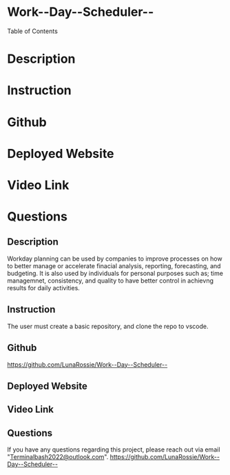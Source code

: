 # Work--Day--Scheduler--

Table of Contents
# Description
# Instruction
# Github 
# Deployed Website
# Video Link
# Questions

## Description

Workday planning can be used by companies to improve processes on how to better manage or accelerate finacial analysis, reporting, forecasting, and budgeting. It is also used by individuals for personal purposes such as; time managemnet, consistency, and quality to have better control in achievng results for daily activities.

## Instruction

The user must create a basic repository, and clone the repo to vscode. 

## Github

https://github.com/LunaRossie/Work--Day--Scheduler--

## Deployed Website


## Video Link

 


 ## Questions

If you have any questions regarding this project, please reach out via email "Terminalbash2022@outlook.com". https://github.com/LunaRossie/Work--Day--Scheduler--



<link rel= "stylesheet" href="https://stackpath.bootstrapcdn.com/bootstrap/4.3.1/css/bootstrap.min.css">
<link rel="[Moment.js]" href="https://momentjs.com/">

<script src="generate.js"></script>

<script src="Library/moment/moment.min.js"></script>
